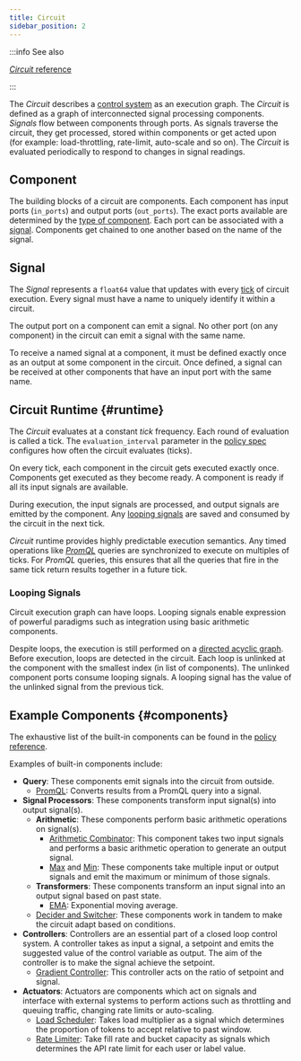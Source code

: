 ```yaml
---
title: Circuit
sidebar_position: 2
---
```


:::info See also

[_Circuit_ reference][circuit-reference]

:::

The _Circuit_ describes a [control system][control-system] as an execution
graph. The _Circuit_ is defined as a graph of interconnected signal processing
components. _Signals_ flow between components through ports. As signals traverse
the circuit, they get processed, stored within components or get acted upon (for
example: load-throttling, rate-limit, auto-scale and so on). The _Circuit_ is
evaluated periodically to respond to changes in signal readings.

## Component

The building blocks of a circuit are components. Each component has input ports
(`in_ports`) and output ports (`out_ports`). The exact ports available are
determined by the [type of component][components]. Each port can be associated
with a [signal][signal]. Components get chained to one another based on the name
of the signal.

## Signal

The _Signal_ represents a `float64` value that updates with every [tick][tick]
of circuit execution. Every signal must have a name to uniquely identify it
within a circuit.

The output port on a component can emit a signal. No other port (on any
component) in the circuit can emit a signal with the same name.

To receive a named signal at a component, it must be defined exactly once as an
output at some component in the circuit. Once defined, a signal can be received
at other components that have an input port with the same name.

## Circuit Runtime {#runtime}

The _Circuit_ evaluates at a constant _tick_ frequency. Each round of evaluation
is called a tick. The `evaluation_interval` parameter in the [policy
spec][policy-reference] configures how often the circuit evaluates (ticks).

On every tick, each component in the circuit gets executed exactly once.
Components get executed as they become ready. A component is ready if all its
input signals are available.

During execution, the input signals are processed, and output signals are
emitted by the component. Any [looping signals][looping-signals] are saved and
consumed by the circuit in the next tick.

_Circuit_ runtime provides highly predictable execution semantics. Any timed
operations like [_PromQL_][promql-reference] queries are synchronized to execute
on multiples of ticks. For _PromQL_ queries, this ensures that all the queries
that fire in the same tick return results together in a future tick.

### Looping Signals

Circuit execution graph can have loops. Looping signals enable expression of
powerful paradigms such as integration using basic arithmetic components.

Despite loops, the execution is still performed on a
[directed acyclic graph](https://en.wikipedia.org/wiki/Directed_acyclic_graph).
Before execution, loops are detected in the circuit. Each loop is unlinked at
the component with the smallest index (in list of components). The unlinked
component ports consume looping signals. A looping signal has the value of the
unlinked signal from the previous tick.

## Example Components {#components}

The exhaustive list of the built-in components can be found in the
[policy reference](/reference/configuration/spec.md#component).

Examples of built-in components include:

- **Query**: These components emit signals into the circuit from outside.
  - [PromQL][promql-reference]: Converts results from a PromQL query into a
    signal.
- **Signal Processors**: These components transform input signal(s) into output
  signal(s).
  - **Arithmetic**: These components perform basic arithmetic operations on
    signal(s).
    - [Arithmetic Combinator](/reference/configuration/spec.md#arithmetic-combinator):
      This component takes two input signals and performs a basic arithmetic
      operation to generate an output signal.
    - [Max](/reference/configuration/spec.md#max) and
      [Min](/reference/configuration/spec.md#min): These components take
      multiple input or output signals and emit the maximum or minimum of those
      signals.
  - **Transformers**: These components transform an input signal into an output
    signal based on past state.
    - [EMA](/reference/configuration/spec.md#e-m-a): Exponential moving average.
  - [Decider and Switcher](/reference/configuration/spec.md#decider): These
    components work in tandem to make the circuit adapt based on conditions.
- **Controllers**: Controllers are an essential part of a closed loop control
  system. A controller takes as input a signal, a setpoint and emits the
  suggested value of the control variable as output. The aim of the controller
  is to make the signal achieve the setpoint.
  - [Gradient Controller](/reference/configuration/spec.md#gradient-controller):
    This controller acts on the ratio of setpoint and signal.
- **Actuators**: Actuators are components which act on signals and interface
  with external systems to perform actions such as throttling and queuing
  traffic, changing rate limits or auto-scaling.
  - [Load Scheduler](/reference/configuration/spec.md#load-scheduler): Takes
    load multiplier as a signal which determines the proportion of tokens to
    accept relative to past window.
  - [Rate Limiter](/reference/configuration/spec.md#rate-limiter): Take fill
    rate and bucket capacity as signals which determines the API rate limit for
    each user or label value.

[control-system]: https://en.wikipedia.org/wiki/Control_system
[tick]: #runtime
[signal]: #signal
[looping-signals]: #looping-signals
[components]: #components
[policy-reference]: /reference/configuration/spec.md#policy
[circuit-reference]: /reference/configuration/spec.md#circuit
[promql-reference]: /reference/configuration/spec.md#prom-q-l
